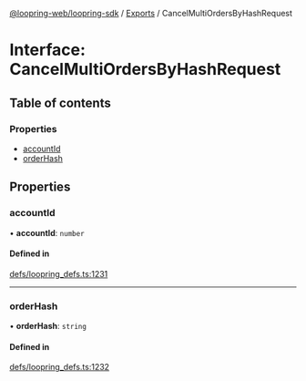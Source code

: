 [@loopring-web/loopring-sdk](../README.md) / [Exports](../modules.md) / CancelMultiOrdersByHashRequest

# Interface: CancelMultiOrdersByHashRequest

## Table of contents

### Properties

- [accountId](CancelMultiOrdersByHashRequest.md#accountid)
- [orderHash](CancelMultiOrdersByHashRequest.md#orderhash)

## Properties

### accountId

• **accountId**: `number`

#### Defined in

[defs/loopring_defs.ts:1231](https://github.com/Loopring/loopring_sdk/blob/9d83b66/src/defs/loopring_defs.ts#L1231)

___

### orderHash

• **orderHash**: `string`

#### Defined in

[defs/loopring_defs.ts:1232](https://github.com/Loopring/loopring_sdk/blob/9d83b66/src/defs/loopring_defs.ts#L1232)
